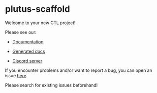 # plutus-scaffold

Welcome to your new CTL project!

Please see our:

- [Documentation](https://github.com/Plutonomicon/cardano-transaction-lib/tree/develop/doc)

- [Generated docs](https://plutonomicon.github.io/cardano-transaction-lib/)

- [Discord server](https://discord.gg/JhbexnV9Pc)

If you encounter problems and/or want to report a bug, you can open an issue [here](https://github.com/Plutonomicon/cardano-transaction-lib/issues).

Please search for existing issues beforehand!
